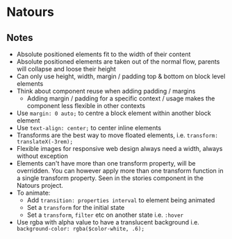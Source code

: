 # Natours #

## Notes ##

- Absolute positioned elements fit to the width of their content
- Absolute positioned elements are taken out of the normal flow, parents will collapse and loose their height
- Can only use height, width, margin / padding top & bottom on block level elements
- Think about component reuse when adding padding / margins
    - Adding margin / padding for a specific context / usage makes the component less flexible in other contexts
- Use `margin: 0 auto;` to centre a block element within another block element
- Use `text-align: center;` to center inline elements
- Transforms are the best way to move floated elements, i.e. `transform: translateX(-3rem);`
- Flexible images for responsive web design always need a width, always without exception
- Elements can't have more than one transform property, will be overridden. You can however apply more than one transform function in a single transform property. Seen in the stories component in the Natours project.
- To animate:
    - Add `transition: properties interval` to element being animated
    - Set a `transform` for the initial state
    - Set a `transform`, `filter` etc on another state i.e. `:hover`
- Use rgba with alpha value to have a translucent background i.e. `    background-color: rgba($color-white, .6);`